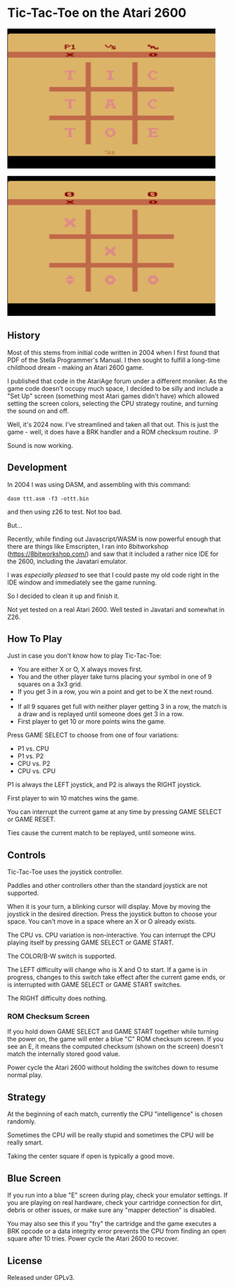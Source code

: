 # Tic-Tac-Toe on the Atari 2600

![Screenshot 1](https://github.com/lawrencecandilas/atari-2600/blob/main/Tic%20Tac%20Toe/Screenshot-01.png?raw=true)

![Screenshot 2](https://github.com/lawrencecandilas/atari-2600/blob/main/Tic%20Tac%20Toe/Screenshot-02.png?raw=true)

## History

Most of this stems from initial code written in 2004 when I first found
that PDF of the Stella Programmer's Manual.  I then sought to fulfill a
long-time childhood dream - making an Atari 2600 game.

I published that code in the AtariAge forum under a different moniker.  As
the game code doesn't occupy much space, I decided to be silly and include a
"Set Up" screen (something most Atari games didn't have) which allowed
setting the screen colors, selecting the CPU strategy routine, and turning
the sound on and off.

Well, it's 2024 now.  I've streamlined and taken all that out.  This is just
the game - well, it does have a BRK handler and a ROM checksum routine. :P

Sound is now working.

## Development

In 2004 I was using DASM, and assembling with this command:

`dasm ttt.asm -f3 -ottt.bin`

and then using z26 to test.  Not too bad.

But...

Recently, while finding out Javascript/WASM is now powerful enough that
there are things like Emscripten, I ran into 8bitworkshop
(https://8bitworkshop.com/) and saw that it included a rather nice IDE for
the 2600, including the Javatari emulator.

I was *especially pleased* to see that I could paste my old code right in
the IDE window and immediately see the game running.

So I decided to clean it up and finish it.

Not yet tested on a real Atari 2600.  Well tested in Javatari and somewhat
in Z26.

## How To Play

Just in case you don't know how to play Tic-Tac-Toe: 

- You are either X or O, X always moves first.
- You and the other player take turns placing your symbol in one of 9 squares on a 3x3 grid.  
- If you get 3 in a row, you win a point and get to be X the next round.
- 
- If all 9 squares get full with neither player getting 3 in a row, the match is a draw and is replayed until someone does get 3 in a row.
- First player to get 10 or more points wins the game.

Press GAME SELECT to choose from one of four variations:

-  P1  vs. CPU
-  P1  vs.  P2
- CPU  vs.  P2
- CPU  vs. CPU

P1 is always the LEFT joystick, and P2 is always the RIGHT joystick.

First player to win 10 matches wins the game.

You can interrupt the current game at any time by pressing GAME SELECT or GAME RESET.

Ties cause the current match to be replayed, until someone wins.

## Controls

Tic-Tac-Toe uses the joystick controller.  

Paddles and other controllers other than the standard joystick are not supported.  

When it is your turn, a blinking cursor will display.  Move by moving the joystick in the desired direction.  Press the joystick button to choose your space.  You can't move in a space where an X or O already exists.

The CPU vs. CPU variation is non-interactive.  You can interrupt the CPU playing itself by pressing GAME SELECT or GAME START.

The COLOR/B-W switch is supported.

The LEFT difficulty will change who is X and O to start.  If a game is in progress, changes to this switch take effect after the current game ends, or is interrupted with GAME SELECT or GAME START switches.

The RIGHT difficulty does nothing.

### ROM Checksum Screen

If you hold down GAME SELECT and GAME START together while turning the power on, the game will enter a blue "C" ROM checksum screen.  If you see an E, it means the computed checksum (shown on the screen) doesn't match the internally stored good value.  

Power cycle the Atari 2600 without holding the switches down to resume normal play.

## Strategy

At the beginning of each match, currently the CPU "intelligence" is chosen randomly.  

Sometimes the CPU will be really stupid and sometimes the CPU will be really smart.

Taking the center square if open is typically a good move.

## Blue Screen

If you run into a blue "E" screen during play, check your emulator settings.  If you are playing on real hardware, check your cartridge connection for dirt, debris or other issues, or make sure any "mapper detection" is disabled.  

You may also see this if you "fry" the cartridge and the game executes a BRK opcode or a data integrity error prevents the CPU from finding an open square after 10 tries.  Power cycle the Atari 2600 to recover.

## License

Released under GPLv3.

